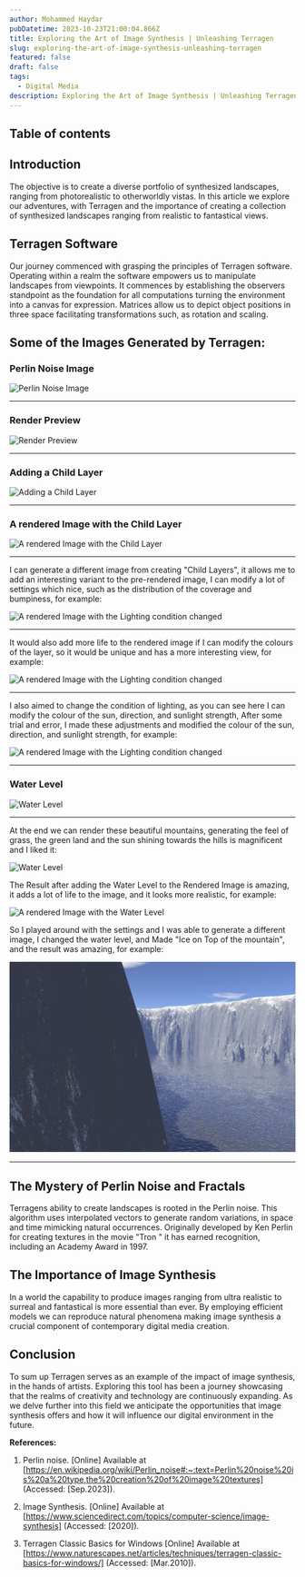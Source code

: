```yaml
---
author: Mohammed Haydar
pubDatetime: 2023-10-23T21:00:04.866Z
title: Exploring the Art of Image Synthesis | Unleashing Terragen
slug: exploring-the-art-of-image-synthesis-unleashing-terragen
featured: false
draft: false
tags:
  - Digital Media
description: Exploring the Art of Image Synthesis | Unleashing Terragen
---
```


## Table of contents

## Introduction

The objective is to create a diverse portfolio of synthesized landscapes, ranging from photorealistic to otherworldly vistas. In this article we explore our adventures, with Terragen and the importance of creating a collection of synthesized landscapes ranging from realistic to fantastical views.

## Terragen Software

Our journey commenced with grasping the principles of Terragen software. Operating within a realm the software empowers us to manipulate landscapes from viewpoints. It commences by establishing the observers standpoint as the foundation for all computations turning the environment into a canvas for expression. Matrices allow us to depict object positions in three space facilitating transformations such, as rotation and scaling.

## Some of the Images Generated by Terragen:

### Perlin Noise Image

![Perlin Noise Image](1.png)

---

### Render Preview

![Render Preview](2.png)

---

### Adding a Child Layer

![Adding a Child Layer](3.png)

---

### A rendered Image with the Child Layer

![A rendered Image with the Child Layer](3.png)

---

I can generate a different image from creating "Child Layers", it allows me to add an interesting variant to the pre-rendered image, I can modify a lot of settings which nice, such as the distribution of the coverage and bumpiness, for example:

![A rendered Image with the Lighting condition changed](5.png)

---

It would also add more life to the rendered image if I can modify the colours of the layer, so it would be unique and has a more interesting view, for example:

![A rendered Image with the Lighting condition changed](6.png)

---

I also aimed to change the condition of lighting, as you can see here I can modify the colour of the sun, direction, and sunlight strength, After some trial and error, I made these adjustments and modified the colour of the sun, direction, and sunlight strength, for example:

![A rendered Image with the Lighting condition changed](7.png)

---

### Water Level

![Water Level](7.png)

---

At the end we can render these beautiful mountains, generating the feel of grass, the green land and the sun shining towards the hills is magnificent and I liked it:

![Water Level](8.png)

The Result after adding the Water Level to the Rendered Image is amazing, it adds a lot of life to the image, and it looks more realistic, for example:

![A rendered Image with the Water Level](9.png)

So I played around with the settings and I was able to generate a different image, I changed the water level, and Made "Ice on Top of the mountain", and the result was amazing, for example:

![A rendered Image with the Water Level](10.png)

---

## The Mystery of Perlin Noise and Fractals

Terragens ability to create landscapes is rooted in the Perlin noise. This algorithm uses interpolated vectors to generate random variations, in space and time mimicking natural occurrences. Originally developed by Ken Perlin for creating textures in the movie "Tron " it has earned recognition, including an Academy Award in 1997.

## The Importance of Image Synthesis

In a world the capability to produce images ranging from ultra realistic to surreal and fantastical is more essential than ever. By employing efficient models we can reproduce natural phenomena making image synthesis a crucial component of contemporary digital media creation.

## Conclusion

To sum up Terragen serves as an example of the impact of image synthesis, in the hands of artists. Exploring this tool has been a journey showcasing that the realms of creativity and technology are continuously expanding. As we delve further into this field we anticipate the opportunities that image synthesis offers and how it will influence our digital environment in the future.

**References:**

1. Perlin noise. [Online] Available at [https://en.wikipedia.org/wiki/Perlin_noise#:~:text=Perlin%20noise%20is%20a%20type,the%20creation%20of%20image%20textures] (Accessed: [Sep.2023]).

2. Image Synthesis. [Online] Available at [https://www.sciencedirect.com/topics/computer-science/image-synthesis] (Accessed: [2020]).

3. Terragen Classic Basics for Windows [Online] Available at [https://www.naturescapes.net/articles/techniques/terragen-classic-basics-for-windows/] (Accessed: [Mar.2010]).

